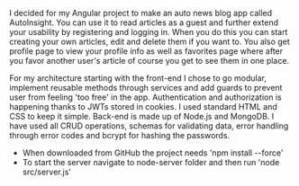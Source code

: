 I decided for my Angular project to make an auto news blog app called AutoInsight. You can use it to read articles as a guest and further extend your usability by registering and logging in. When you do this you can start creating your own articles, edit and delete them if you want to. You also get profile page to view your profile info as well as favorites page where after you favor another user's article of course you get to see them in one place.

For my architecture starting with the front-end I chose to go modular, implement reusable methods through services and add guards to prevent user from feeling 'too free' in the app. Authentication and authorization is happening thanks to JWTs stored in cookies. I used standard HTML and CSS to keep it simple. Back-end is made up of Node.js and MongoDB. I have used all CRUD operations, schemas for validating data, error handling through error codes and bcrypt for hashing the passwords.

* When downloaded from GitHub the project needs 'npm install --force'
* To start the server navigate to node-server folder and then run 'node src/server.js' 